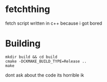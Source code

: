 # fetchthing
fetch script written in c++ because i got bored
# Building
```
mkdir build && cd build
cmake -DCKMAKE_BUILD_TYPE=Release ..
make
```
dont ask about the code its horrible ik
